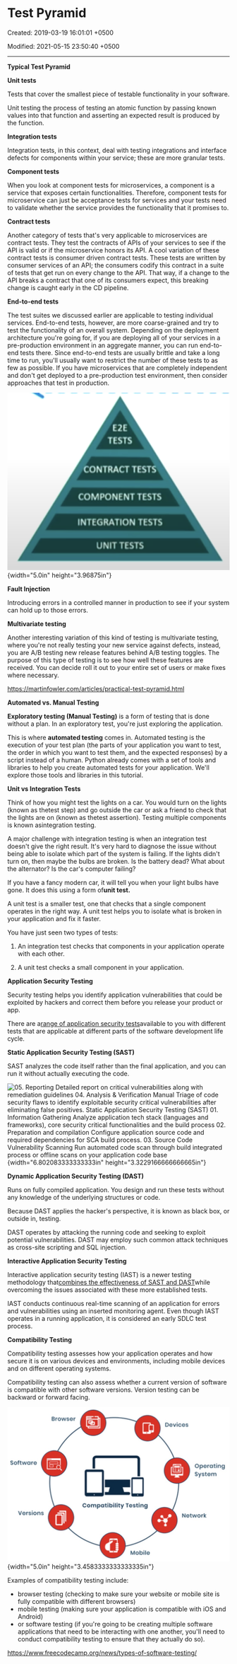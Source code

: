 # Test Pyramid

Created: 2019-03-19 16:01:01 +0500

Modified: 2021-05-15 23:50:40 +0500

---

**Typical Test Pyramid**

**Unit tests**

Tests that cover the smallest piece of testable functionality in your software.



Unit testing the process of testing an atomic function by passing known values into that function and asserting an expected result is produced by the function.



**Integration tests**

Integration tests, in this context, deal with testing integrations and interface defects for components within your service; these are more granular tests.



**Component tests**

When you look at component tests for microservices, a component is a service that exposes certain functionalities. Therefore, component tests for microservice can just be acceptance tests for services and your tests need to validate whether the service provides the functionality that it promises to.



**Contract tests**

Another category of tests that's very applicable to microservices are contract tests. They test the contracts of APIs of your services to see if the API is valid or if the microservice honors its API. A cool variation of these contract tests is consumer driven contract tests. These tests are written by consumer services of an API; the consumers codify this contract in a suite of tests that get run on every change to the API. That way, if a change to the API breaks a contract that one of its consumers expect, this breaking change is caught early in the CD pipeline.



**End-to-end tests**

The test suites we discussed earlier are applicable to testing individual services. End-to-end tests, however, are more coarse-grained and try to test the functionality of an overall system. Depending on the deployment architecture you're going for, if you are deploying all of your services in a pre-production environment in an aggregate manner, you can run end-to-end tests there. Since end-to-end tests are usually brittle and take a long time to run, you'll usually want to restrict the number of these tests to as few as possible. If you have microservices that are completely independent and don't get deployed to a pre-production test environment, then consider approaches that test in production.



![E2E CONTRACT TESTS COMPONENT TESTS INTEGRATION TESTS UNIT TESTS ](media/Test-Pyramid-image1.png){width="5.0in" height="3.96875in"}



**Fault Injection**

Introducing errors in a controlled manner in production to see if your system can hold up to those errors.



**Multivariate testing**

Another interesting variation of this kind of testing is multivariate testing, where you're not really testing your new service against defects, instead, you are A/B testing new release features behind A/B testing toggles. The purpose of this type of testing is to see how well these features are received. You can decide roll it out to your entire set of users or make fixes where necessary.



<https://martinfowler.com/articles/practical-test-pyramid.html>



**Automated vs. Manual Testing**

**Exploratory testing (Manual Testing)** is a form of testing that is done without a plan. In an exploratory test, you're just exploring the application.



This is where **automated testing** comes in. Automated testing is the execution of your test plan (the parts of your application you want to test, the order in which you want to test them, and the expected responses) by a script instead of a human. Python already comes with a set of tools and libraries to help you create automated tests for your application. We'll explore those tools and libraries in this tutorial.



**Unit vs Integration Tests**

Think of how you might test the lights on a car. You would turn on the lights (known as thetest step) and go outside the car or ask a friend to check that the lights are on (known as thetest assertion). Testing multiple components is known asintegration testing.



A major challenge with integration testing is when an integration test doesn't give the right result. It's very hard to diagnose the issue without being able to isolate which part of the system is failing. If the lights didn't turn on, then maybe the bulbs are broken. Is the battery dead? What about the alternator? Is the car's computer failing?



If you have a fancy modern car, it will tell you when your light bulbs have gone. It does this using a form of**unit test.**



A unit test is a smaller test, one that checks that a single component operates in the right way. A unit test helps you to isolate what is broken in your application and fix it faster.



You have just seen two types of tests:

1.  An integration test checks that components in your application operate with each other.

2.  A unit test checks a small component in your application.



**Application Security Testing**

Security testing helps you identify application vulnerabilities that could be exploited by hackers and correct them before you release your product or app.



There are a[range of application security tests](https://securityboulevard.com/2020/03/application-security-testing-trends-in-2020/)available to you with different tests that are applicable at different parts of the software development life cycle.



**Static Application Security Testing (SAST)**

SAST analyzes the code itself rather than the final application, and you can run it without actually executing the code.

![05. Reporting Detailed report on critical vulnerabilities along with remediation guidelines 04. Analysis & Verification Manual Triage of code security flaws to identify exploitable security critical vulnerabilities after eliminating false positives. Static Application Security Testing (SAST) 01. Information Gathering Analyze application tech stack (languages and frameworks), core security critical functionalities and the build process 02. Preparation and compilation Configure application source code and required dependencies for SCA build process. 03. Source Code Vulnerability Scanning Run automated code scan through build integrated process or offline scans on your application code base ](media/Test-Pyramid-image2.jpeg){width="6.802083333333333in" height="3.3229166666666665in"}

**Dynamic Application Security Testing (DAST)**

Runs on fully compiled application. You design and run these tests without any knowledge of the underlying structures or code.



Because DAST applies the hacker's perspective, it is known as black box, or outside in, testing.



DAST operates by attacking the running code and seeking to exploit potential vulnerabilities. DAST may employ such common attack techniques as cross-site scripting and SQL injection.



**Interactive Application Security Testing**

Interactive application security testing (IAST) is a newer testing methodology that[combines the effectiveness of SAST and DAST](https://developer.ibm.com/recipes/tutorials/what-is-interactive-application-security-testing/)while overcoming the issues associated with these more established tests.



IAST conducts continuous real-time scanning of an application for errors and vulnerabilities using an inserted monitoring agent. Even though IAST operates in a running application, it is considered an early SDLC test process.



**Compatibility Testing**

Compatibility testing assesses how your application operates and how secure it is on various devices and environments, including mobile devices and on different operating systems.



Compatibility testing can also assess whether a current version of software is compatible with other software versions. Version testing can be backward or forward facing.

![Devices Software Browser Compatibility Testing Operating System Network Versions 1 Mobile ](media/Test-Pyramid-image3.jpg){width="5.0in" height="3.4583333333333335in"}

Examples of compatibility testing include:
-   browser testing (checking to make sure your website or mobile site is fully compatible with different browsers)
-   mobile testing (making sure your application is compatible with iOS and Android)
-   or software testing (if you're going to be creating multiple software applications that need to be interacting with one another, you'll need to conduct compatibility testing to ensure that they actually do so).



<https://www.freecodecamp.org/news/types-of-software-testing/>



